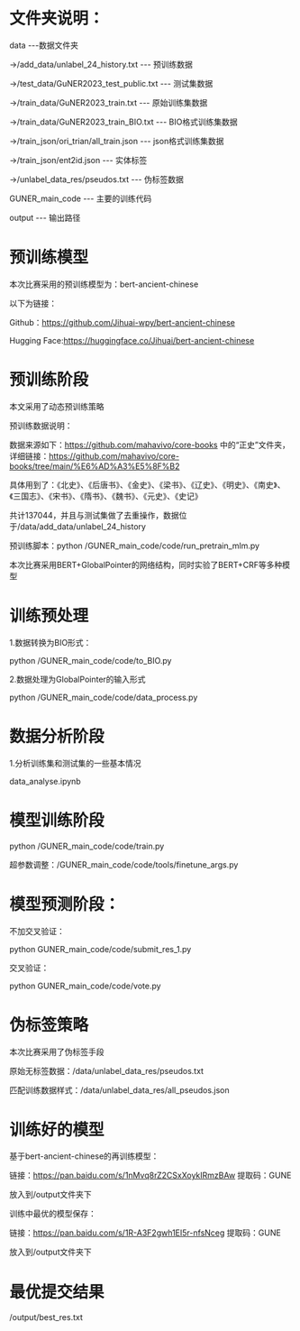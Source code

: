 <!--
 * @Descripttion: 
 * @version: 
 * @Author: Smallxiaoxin
 * @Date: 2023-06-06 11:00:23
 * @LastEditors: Smallxiaoxin
 * @LastEditTime: 2023-06-07 10:49:44
-->

# 文件夹说明：
data ---数据文件夹

  ->/add_data/unlabel_24_history.txt --- 预训练数据

  ->/test_data/GuNER2023_test_public.txt --- 测试集数据

  ->/train_data/GuNER2023_train.txt --- 原始训练集数据

  ->/train_data/GuNER2023_train_BIO.txt --- BIO格式训练集数据

  ->/train_json/ori_trian/all_train.json --- json格式训练集数据

  ->/train_json/ent2id.json --- 实体标签

  ->/unlabel_data_res/pseudos.txt --- 伪标签数据

GUNER_main_code --- 主要的训练代码

output --- 输出路径

# 预训练模型
本次比赛采用的预训练模型为：bert-ancient-chinese

以下为链接：

Github：https://github.com/Jihuai-wpy/bert-ancient-chinese

Hugging Face:https://huggingface.co/Jihuai/bert-ancient-chinese

# 预训练阶段
本文采用了动态预训练策略

预训练数据说明：

数据来源如下：https://github.com/mahavivo/core-books 中的“正史”文件夹，详细链接：https://github.com/mahavivo/core-books/tree/main/%E6%AD%A3%E5%8F%B2

具体用到了：《北史》、《后唐书》、《金史》、《梁书》、《辽史》、《明史》、《南史》、《三国志》、《宋书》、《隋书》、《魏书》、《元史》、《史记》

共计137044，并且与测试集做了去重操作，数据位于/data/add_data/unlabel_24_history

预训练脚本：python /GUNER_main_code/code/run_pretrain_mlm.py

本次比赛采用BERT+GlobalPointer的网络结构，同时实验了BERT+CRF等多种模型

# 训练预处理

1.数据转换为BIO形式：

python /GUNER_main_code/code/to_BIO.py

2.数据处理为GlobalPointer的输入形式

python /GUNER_main_code/code/data_process.py

# 数据分析阶段

1.分析训练集和测试集的一些基本情况

data_analyse.ipynb

# 模型训练阶段

python /GUNER_main_code/code/train.py

超参数调整：/GUNER_main_code/code/tools/finetune_args.py

# 模型预测阶段：

不加交叉验证：

python GUNER_main_code/code/submit_res_1.py

交叉验证：

python GUNER_main_code/code/vote.py

# 伪标签策略

本次比赛采用了伪标签手段

原始无标签数据：/data/unlabel_data_res/pseudos.txt

匹配训练数据样式：/data/unlabel_data_res/all_pseudos.json

# 训练好的模型

基于bert-ancient-chinese的再训练模型：

链接：https://pan.baidu.com/s/1nMvq8rZ2CSxXoykIRmzBAw 
提取码：GUNE

放入到/output文件夹下

训练中最优的模型保存：

链接：https://pan.baidu.com/s/1R-A3F2gwh1EI5r-nfsNceg 
提取码：GUNE

放入到/output文件夹下

# 最优提交结果

/output/best_res.txt
